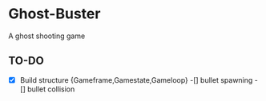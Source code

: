 # Ghost-Buster

A ghost shooting game

## TO-DO

-[x] Build structure {Gameframe,Gamestate,Gameloop}
-[] bullet spawning
-[] bullet collision
